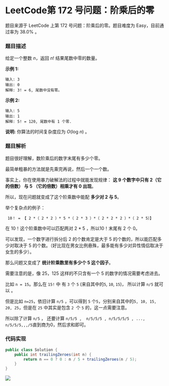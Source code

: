 # LeetCode第 172 号问题：阶乘后的零


>


题目来源于 LeetCode 上第 172 号问题：阶乘后的零。题目难度为 Easy，目前通过率为 38.0% 。

### 题目描述

给定一个整数 *n*，返回 *n*! 结果尾数中零的数量。

**示例 1:**

```
输入: 3
输出: 0
解释: 3! = 6, 尾数中没有零。
```

**示例 2:**

```
输入: 5
输出: 1
解释: 5! = 120, 尾数中有 1 个零.
```

**说明:** 你算法的时间复杂度应为 *O*(log *n*) 。

### 题目解析

题目很好理解，数阶乘后的数字末尾有多少个零。

最简单粗暴的方法就是先乘完再说，然后一个一个数。

事实上，你在使用暴力破解法的过程中就能发现规律： **这 9 个数字中只有 2（它的倍数） 与 5 （它的倍数）相乘才有 0 出现**。

所以，现在问题就变成了这个阶乘数中能配 **多少对 2 与 5**。

举个复杂点的例子：

 ` 10！ = 【 2 *（ 2 * 2 ）* 5 *（ 2 * 3 ）*（ 2 * 2 * 2 ）*（ 2 * 5）】`

在 10！这个阶乘数中可以匹配两对 2 * 5 ，所以10！末尾有 2 个 0。

可以发现，一个数字进行拆分后 2 的个数肯定是大于 5 的个数的，所以能匹配多少对取决于 5 的个数。（好比现在男女比例悬殊，最多能有多少对异性情侣取决于女生的多少）。

那么问题又变成了 **统计阶乘数里有多少个 5 这个因子**。

需要注意的是，像 25，125 这样的不只含有一个 5 的数字的情况需要考虑进去。

比如 `n = 15`。那么在 `15!` 中 有 `3` 个 `5` (来自其中的`5`, `10`, `15`)， 所以计算 `n/5` 就可以 。

但是比如 `n=25`，依旧计算 `n/5` ，可以得到 `5` 个`5`，分别来自其中的`5, 10, 15, 20, 25`，但是在 `25` 中其实是包含 `2 `个 `5` 的，这一点需要注意。

所以除了计算 `n/5` ， 还要计算 `n/5/5 ,  n/5/5/5 , n/5/5/5/5 , ..., n/5/5/5,,,/5`直到商为0，然后求和即可。

### 代码实现

```java
public class Solution {
    public int trailingZeroes(int n) {
        return n == 0 ? 0 : n / 5 + trailingZeroes(n / 5);
    }
}
```



![](https://bucket-1257126549.cos.ap-guangzhou.myqcloud.com/blog/fz0rq.png)







